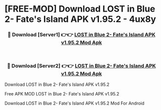# [FREE-MOD] Download LOST in Blue 2- Fate's Island APK v1.95.2 - 4ux8y


<div align="center">
<h3>🔴 Download [Server1] 👉👉 <a href="https://apk-comot.site?title=LOST_in_Blue_2-_Fate's_Island_APK_v1.95.2">LOST in Blue 2- Fate's Island APK v1.95.2 Mod Apk</a></h3><br>

<h3>🔴 Download [Server2] 👉👉 <a href="https://apk-comot.site?title=LOST_in_Blue_2-_Fate's_Island_APK_v1.95.2">LOST in Blue 2- Fate's Island APK v1.95.2 Mod Apk</a></h3>
</div>



Download LOST in Blue 2- Fate's Island APK v1.95.2 

Free APK MOD LOST in Blue 2- Fate's Island APK v1.95.2 

Download LOST in Blue 2- Fate's Island APK v1.95.2 Mod For Android
